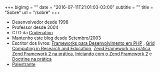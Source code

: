 +++
bigimg = ""
date = "2016-07-11T21:01:03-03:00"
subtitle = ""
title = "Sobre"
url = "/sobre"
+++

* Desenvolvedor desde 1998
* Professor desde 2004
* CTO da [Codenation](httsp://codenation.dev)
* Mantenho este blog desde Setembro/2003
* Escritor dos livros: [Frameworks para Desenvolvimento em PHP](http://www.novateceditora.com.br/livros/frameworks/) , [Grid Computing in Research and Education](http://www.redbooks.ibm.com/abstracts/sg246649.html), [Zend Framework na prática](http://www.zfnapratica.com.br/), [Zend Framework 2 na prática](https://leanpub.com/zend-framework2-na-pratica), [Iniciando com o Zend Framework 2](https://leanpub.com/iniciando-zf2) e [Doctrine na prática](http://leanpub.com/doctrine-na-pratica)
* [Palestrante](/palestras)
